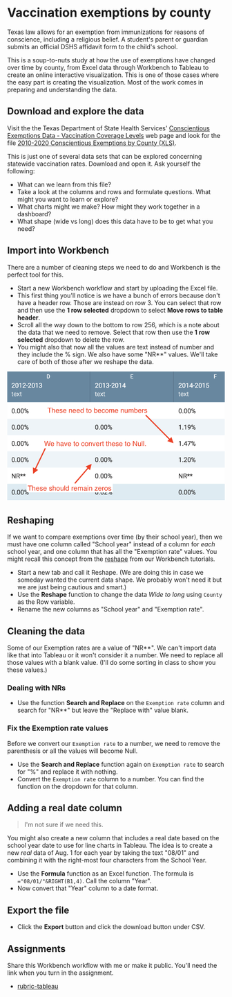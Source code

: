 # Vaccination exemptions by county

Texas law allows for an exemption from immunizations for reasons of conscience, including a religious belief. A student's parent or guardian submits an official DSHS affidavit form to the child's school.

This is a soup-to-nuts study at how the use of exemptions have changed over time by county, from Excel data through Workbench to Tableau to create an online interactive visualization. This is one of those cases where the easy part is creating the visualization. Most of the work comes in preparing and understanding the data.

## Download and explore the data

Visit the the Texas Department of State Health Services' [Conscientious Exemptions Data - Vaccination Coverage Levels](https://www.dshs.texas.gov/immunize/coverage/Conscientious-Exemptions-Data.shtm) web page and look for the file [2010-2020 Conscientious Exemptions by County (XLS)](https://www.dshs.texas.gov/immunize/coverage/docs/2010-2020-Conscientious-Exemptions-by-County.xls).

This is just one of several data sets that can be explored concerning statewide vaccination rates. Download and open it. Ask yourself the following:

- What can we learn from this file?
- Take a look at the columns and rows and formulate questions. What might you want to learn or explore?
- What charts might we make? How might they work together in a dashboard?
- What shape (wide vs long) does this data have to be to get what you need?

## Import into Workbench

There are a number of cleaning steps we need to do and Workbench is the perfect tool for this.

- Start a new Workbench workflow and start by uploading the Excel file.
- This first thing you'll notice is we have a bunch of errors because don't have a header row. Those are instead on row 3. You can select that row and then use the **1 row selected** dropdown to select **Move rows to table header**.
- Scroll all the way down to the bottom to row 256, which is a note about the data that we need to remove. Select that row then use the **1 row selected** dropdown to delete the row.
- You might also that now all the values are text instead of number and they include the % sign. We also have some "NR**" values. We'll take care of both of those after we reshape the data.

![data-to-clean](img/data-to-clean.png)

## Reshaping

If we want to compare exemptions over time (by their school year), then we must have one column called "School year" instead of a column for _each_ school year, and one column that has all the "Exemption rate" values. You might recall this concept from the [reshape](http://help.workbenchdata.com/en/articles/1634563-reshape) from our Workbench tutorials.

- Start a new tab and call it Reshape. (We are doing this in case we someday wanted the current data shape. We probably won't need it but we are just being cautious and smart.)
- Use the **Reshape** function to change the data _Wide to long_ using `County` as the Row variable.
- Rename the new columns as "School year" and "Exemption rate".

## Cleaning the data

Some of our Exemption rates are a value of "NR**". We can't import data like that into Tableau or it won't consider it a number. We need to replace all those values with a blank value. (I'll do some sorting in class to show you these values.)

### Dealing with NRs

- Use the function **Search and Replace** on the `Exemption rate` column and search for "NR**" but leave the "Replace with" value blank.

### Fix the Exemption rate values

Before we convert our `Exemption rate` to a number, we need to remove the parenthesis or all the values will become Null.

- Use the **Search and Replace** function again on `Exemption rate` to search for "%" and replace it with nothing.
- Convert the `Exemption rate` column to a number. You can find the function on the dropdown for that column.

## Adding a real date column

> I'm not sure if we need this.

You might also create a new column that includes a real date based on the school year date to use for line charts in Tableau. The idea is to create a new _real_ data of Aug. 1 for each year by taking the text "08/01" and combining it with the right-most four characters from the School Year.

- Use the **Formula** function as an Excel function. The formula is `="08/01/"&RIGHT(B1,4)`. Call the column "Year".
- Now convert that "Year" column to a date format.

## Export the file

- Click the **Export** button and click the download button under CSV.

## Assignments

Share this Workbench workflow with me or make it public. You'll need the link when you turn in the assignment.

- [rubric-tableau](rubric-tableau.md)
